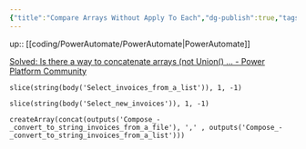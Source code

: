 ```yaml
---
{"title":"Compare Arrays Without Apply To Each","dg-publish":true,"tags":["coding/PowerAutomate"],"language":"en","permalink":"/coding/power-automate/join-arrays-without-apply-to-each-or-union/","dgPassFrontmatter":true}
---
```


up:: [[coding/PowerAutomate/PowerAutomate\|PowerAutomate]]

[Solved: Is there a way to concatenate arrays (not Union() ... - Power Platform Community](https://powerusers.microsoft.com/t5/Building-Flows/Is-there-a-way-to-concatenate-arrays-not-Union-I-don-t-want-to/td-p/1594186)

```powerquery
slice(string(body('Select_invoices_from_a_list')), 1, -1)
```

```powerquery
slice(string(body('Select_new_invoices')), 1, -1)
```

```powerquery
createArray(concat(outputs('Compose_-_convert_to_string_invoices_from_a_file'), ',' , outputs('Compose_-_convert_to_string_invoices_from_a_list')))
```
